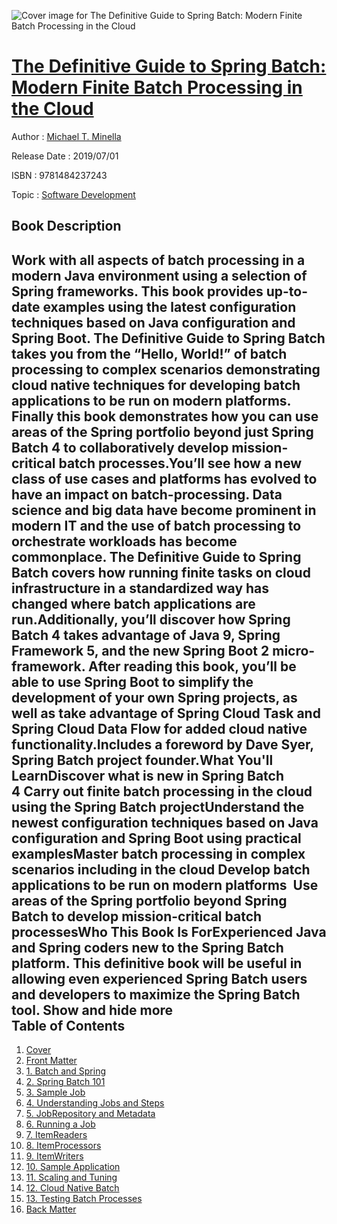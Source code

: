 ![Cover image for The Definitive Guide to Spring Batch: Modern Finite Batch Processing in the Cloud](https://imgdetail.ebookreading.net/cover/cover/20200215/EB9781484237243.jpg)

[The Definitive Guide to Spring Batch: Modern Finite Batch Processing in the Cloud](https://ebookreading.net/view/book/The+Definitive+Guide+to+Spring+Batch%3A+Modern+Finite+Batch+Processing+in+the+Cloud-EB9781484237243_1.html "The Definitive Guide to Spring Batch: Modern Finite Batch Processing in the Cloud")
====================================================================================================================

Author : [Michael T. Minella](https://ebookreading.net/search/author/Michael+T.+Minella)

Release Date : 2019/07/01

ISBN : 9781484237243

Topic : [Software Development](https://ebookreading.net/search/category/software-development)

Book Description
-----------------

 Work with all aspects of batch processing in a modern Java environment using a selection of Spring frameworks. This book provides up-to-date examples using the latest configuration techniques based on Java configuration and Spring Boot. The Definitive Guide to Spring Batch takes you from the “Hello, World!” of batch processing to complex scenarios demonstrating cloud native techniques for developing batch applications to be run on modern platforms. Finally this book demonstrates how you can use areas of the Spring portfolio beyond just Spring Batch 4 to collaboratively develop mission-critical batch processes.You’ll see how a new class of use cases and platforms has evolved to have an impact on batch-processing. Data science and big data have become prominent in modern IT and the use of batch processing to orchestrate workloads has become commonplace. The Definitive Guide to Spring Batch covers how running finite tasks on cloud infrastructure in a standardized way has changed where batch applications are run.Additionally, you’ll discover how Spring Batch 4 takes advantage of Java 9, Spring Framework 5, and the new Spring Boot 2 micro-framework. After reading this book, you’ll be able to use Spring Boot to simplify the development of your own Spring projects, as well as take advantage of Spring Cloud Task and Spring Cloud Data Flow for added cloud native functionality.Includes a foreword by Dave Syer, Spring Batch project founder.What You'll LearnDiscover what is new in Spring Batch 4 Carry out finite batch processing in the cloud using the Spring Batch projectUnderstand the newest configuration techniques based on Java configuration and Spring Boot using practical examplesMaster batch processing in complex scenarios including in the cloud Develop batch applications to be run on modern platforms  Use areas of the Spring portfolio beyond Spring Batch to develop mission-critical batch processesWho This Book Is ForExperienced Java and Spring coders new to the Spring Batch platform. This definitive book will be useful in allowing even experienced Spring Batch users and developers to maximize the Spring Batch tool.        Show and hide more                
Table of Contents
-----------------

1. [Cover](https://ebookreading.net/view/book/The+Definitive+Guide+to+Spring+Batch%3A+Modern+Finite+Batch+Processing+in+the+Cloud-EB9781484237243_1.html)
1. [Front Matter](https://ebookreading.net/view/book/The+Definitive+Guide+to+Spring+Batch%3A+Modern+Finite+Batch+Processing+in+the+Cloud-EB9781484237243_2.html)
1. [1. Batch and Spring](https://ebookreading.net/view/book/The+Definitive+Guide+to+Spring+Batch%3A+Modern+Finite+Batch+Processing+in+the+Cloud-EB9781484237243_3.html)
1. [2. Spring Batch 101](https://ebookreading.net/view/book/The+Definitive+Guide+to+Spring+Batch%3A+Modern+Finite+Batch+Processing+in+the+Cloud-EB9781484237243_4.html)
1. [3. Sample Job](https://ebookreading.net/view/book/The+Definitive+Guide+to+Spring+Batch%3A+Modern+Finite+Batch+Processing+in+the+Cloud-EB9781484237243_5.html)
1. [4. Understanding Jobs and Steps](https://ebookreading.net/view/book/The+Definitive+Guide+to+Spring+Batch%3A+Modern+Finite+Batch+Processing+in+the+Cloud-EB9781484237243_6.html)
1. [5. JobRepository and Metadata](https://ebookreading.net/view/book/The+Definitive+Guide+to+Spring+Batch%3A+Modern+Finite+Batch+Processing+in+the+Cloud-EB9781484237243_7.html)
1. [6. Running a Job](https://ebookreading.net/view/book/The+Definitive+Guide+to+Spring+Batch%3A+Modern+Finite+Batch+Processing+in+the+Cloud-EB9781484237243_8.html)
1. [7. ItemReaders](https://ebookreading.net/view/book/The+Definitive+Guide+to+Spring+Batch%3A+Modern+Finite+Batch+Processing+in+the+Cloud-EB9781484237243_9.html)
1. [8. ItemProcessors](https://ebookreading.net/view/book/The+Definitive+Guide+to+Spring+Batch%3A+Modern+Finite+Batch+Processing+in+the+Cloud-EB9781484237243_10.html)
1. [9. ItemWriters](https://ebookreading.net/view/book/The+Definitive+Guide+to+Spring+Batch%3A+Modern+Finite+Batch+Processing+in+the+Cloud-EB9781484237243_11.html)
1. [10. Sample Application](https://ebookreading.net/view/book/The+Definitive+Guide+to+Spring+Batch%3A+Modern+Finite+Batch+Processing+in+the+Cloud-EB9781484237243_12.html)
1. [11. Scaling and Tuning](https://ebookreading.net/view/book/The+Definitive+Guide+to+Spring+Batch%3A+Modern+Finite+Batch+Processing+in+the+Cloud-EB9781484237243_13.html)
1. [12. Cloud Native Batch](https://ebookreading.net/view/book/The+Definitive+Guide+to+Spring+Batch%3A+Modern+Finite+Batch+Processing+in+the+Cloud-EB9781484237243_14.html)
1. [13. Testing Batch Processes](https://ebookreading.net/view/book/The+Definitive+Guide+to+Spring+Batch%3A+Modern+Finite+Batch+Processing+in+the+Cloud-EB9781484237243_15.html)
1. [Back Matter](https://ebookreading.net/view/book/The+Definitive+Guide+to+Spring+Batch%3A+Modern+Finite+Batch+Processing+in+the+Cloud-EB9781484237243_16.html)

